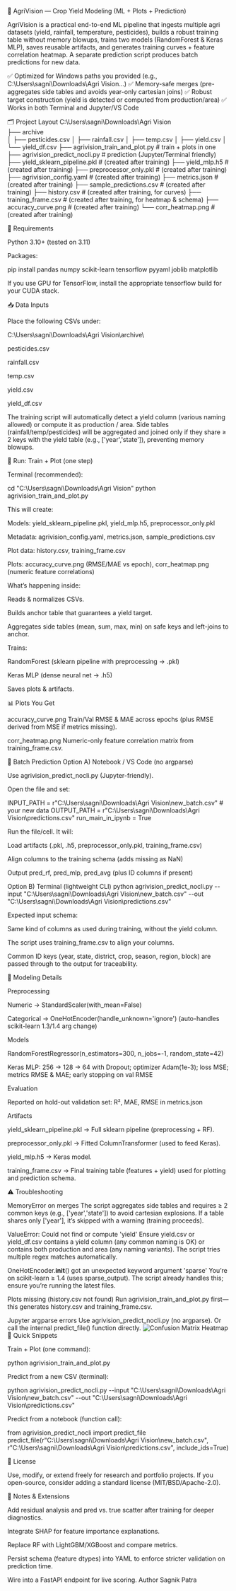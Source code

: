 🌾 AgriVision — Crop Yield Modeling (ML + Plots + Prediction)

AgriVision is a practical end-to-end ML pipeline that ingests multiple agri datasets (yield, rainfall, temperature, pesticides), builds a robust training table without memory blowups, trains two models (RandomForest & Keras MLP), saves reusable artifacts, and generates training curves + feature correlation heatmap. A separate prediction script produces batch predictions for new data.

✅ Optimized for Windows paths you provided (e.g., C:\Users\sagni\Downloads\Agri Vision\...)
✅ Memory-safe merges (pre-aggregates side tables and avoids year-only cartesian joins)
✅ Robust target construction (yield is detected or computed from production/area)
✅ Works in both Terminal and Jupyter/VS Code

🗂️ Project Layout
C:\Users\sagni\Downloads\Agri Vision\
├── archive\
│   ├── pesticides.csv
│   ├── rainfall.csv
│   ├── temp.csv
│   ├── yield.csv
│   └── yield_df.csv
├── agrivision_train_and_plot.py   # train + plots in one
├── agrivision_predict_nocli.py    # prediction (Jupyter/Terminal friendly)
├── yield_sklearn_pipeline.pkl     # (created after training)
├── yield_mlp.h5                   # (created after training)
├── preprocessor_only.pkl          # (created after training)
├── agrivision_config.yaml         # (created after training)
├── metrics.json                   # (created after training)
├── sample_predictions.csv         # (created after training)
├── history.csv                    # (created after training, for curves)
├── training_frame.csv             # (created after training, for heatmap & schema)
├── accuracy_curve.png             # (created after training)
└── corr_heatmap.png               # (created after training)

🔧 Requirements

Python 3.10+ (tested on 3.11)

Packages:

pip install pandas numpy scikit-learn tensorflow pyyaml joblib matplotlib


If you use GPU for TensorFlow, install the appropriate tensorflow build for your CUDA stack.

📥 Data Inputs

Place the following CSVs under:

C:\Users\sagni\Downloads\Agri Vision\archive\


pesticides.csv

rainfall.csv

temp.csv

yield.csv

yield_df.csv

The training script will automatically detect a yield column (various naming allowed) or compute it as production / area.
Side tables (rainfall/temp/pesticides) will be aggregated and joined only if they share ≥ 2 keys with the yield table (e.g., ['year','state']), preventing memory blowups.

🏃 Run: Train + Plot (one step)

Terminal (recommended):

cd "C:\Users\sagni\Downloads\Agri Vision"
python agrivision_train_and_plot.py


This will create:

Models: yield_sklearn_pipeline.pkl, yield_mlp.h5, preprocessor_only.pkl

Metadata: agrivision_config.yaml, metrics.json, sample_predictions.csv

Plot data: history.csv, training_frame.csv

Plots: accuracy_curve.png (RMSE/MAE vs epoch), corr_heatmap.png (numeric feature correlations)

What’s happening inside:

Reads & normalizes CSVs.

Builds anchor table that guarantees a yield target.

Aggregates side tables (mean, sum, max, min) on safe keys and left-joins to anchor.

Trains:

RandomForest (sklearn pipeline with preprocessing → .pkl)

Keras MLP (dense neural net → .h5)

Saves plots & artifacts.

📊 Plots You Get

accuracy_curve.png
Train/Val RMSE & MAE across epochs (plus RMSE derived from MSE if metrics missing).

corr_heatmap.png
Numeric-only feature correlation matrix from training_frame.csv.

🔮 Batch Prediction
Option A) Notebook / VS Code (no argparse)

Use agrivision_predict_nocli.py (Jupyter-friendly).

Open the file and set:

INPUT_PATH  = r"C:\Users\sagni\Downloads\Agri Vision\new_batch.csv"  # your new data
OUTPUT_PATH = r"C:\Users\sagni\Downloads\Agri Vision\predictions.csv"
run_main_in_ipynb = True


Run the file/cell. It will:

Load artifacts (.pkl, .h5, preprocessor_only.pkl, training_frame.csv)

Align columns to the training schema (adds missing as NaN)

Output pred_rf, pred_mlp, pred_avg (plus ID columns if present)

Option B) Terminal (lightweight CLI)
python agrivision_predict_nocli.py --input "C:\Users\sagni\Downloads\Agri Vision\new_batch.csv" --out "C:\Users\sagni\Downloads\Agri Vision\predictions.csv"


Expected input schema:

Same kind of columns as used during training, without the yield column.

The script uses training_frame.csv to align your columns.

Common ID keys (year, state, district, crop, season, region, block) are passed through to the output for traceability.

🧠 Modeling Details

Preprocessing

Numeric → StandardScaler(with_mean=False)

Categorical → OneHotEncoder(handle_unknown='ignore') (auto-handles scikit-learn 1.3/1.4 arg change)

Models

RandomForestRegressor(n_estimators=300, n_jobs=-1, random_state=42)

Keras MLP: 256 → 128 → 64 with Dropout; optimizer Adam(1e-3); loss MSE; metrics RMSE & MAE; early stopping on val RMSE

Evaluation

Reported on hold-out validation set: R², MAE, RMSE in metrics.json

Artifacts

yield_sklearn_pipeline.pkl → Full sklearn pipeline (preprocessing + RF).

preprocessor_only.pkl → Fitted ColumnTransformer (used to feed Keras).

yield_mlp.h5 → Keras model.

training_frame.csv → Final training table (features + yield) used for plotting and prediction schema.

⚠️ Troubleshooting

MemoryError on merges
The script aggregates side tables and requires ≥ 2 common keys (e.g., ['year','state']) to avoid cartesian explosions. If a table shares only ['year'], it’s skipped with a warning (training proceeds).

ValueError: Could not find or compute 'yield'
Ensure yield.csv or yield_df.csv contains a yield column (any common naming is OK) or contains both production and area (any naming variants). The script tries multiple regex matches automatically.

OneHotEncoder.__init__() got an unexpected keyword argument 'sparse'
You’re on scikit-learn ≥ 1.4 (uses sparse_output). The script already handles this; ensure you’re running the latest files.

Plots missing (history.csv not found)
Run agrivision_train_and_plot.py first—this generates history.csv and training_frame.csv.

Jupyter argparse errors
Use agrivision_predict_nocli.py (no argparse). Or call the internal predict_file() function directly.
![Confusion Matrix Heatmap](accuracy_curve.png)
🧪 Quick Snippets

Train + Plot (one command):

python agrivision_train_and_plot.py


Predict from a new CSV (terminal):

python agrivision_predict_nocli.py --input "C:\Users\sagni\Downloads\Agri Vision\new_batch.csv" --out "C:\Users\sagni\Downloads\Agri Vision\predictions.csv"


Predict from a notebook (function call):

from agrivision_predict_nocli import predict_file
predict_file(r"C:\Users\sagni\Downloads\Agri Vision\new_batch.csv",
             r"C:\Users\sagni\Downloads\Agri Vision\predictions.csv",
             include_ids=True)

🧾 License

Use, modify, or extend freely for research and portfolio projects.
If you open-source, consider adding a standard license (MIT/BSD/Apache-2.0).

📣 Notes & Extensions

Add residual analysis and pred vs. true scatter after training for deeper diagnostics.

Integrate SHAP for feature importance explanations.

Replace RF with LightGBM/XGBoost and compare metrics.

Persist schema (feature dtypes) into YAML to enforce stricter validation on prediction time.

Wire into a FastAPI endpoint for live scoring.
Author
Sagnik Patra
